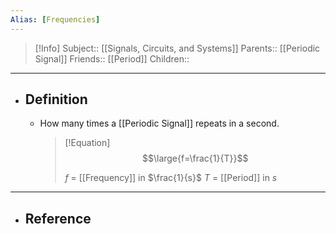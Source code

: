 ```yaml
---
Alias: [Frequencies]
---
```

> [!Info]
> Subject:: [[Signals, Circuits, and Systems]]
> Parents:: [[Periodic Signal]]
> Friends:: [[Period]]
> Children:: 
---
- ## Definition
	- How many times a [[Periodic Signal]] repeats in a second.
	  > [!Equation]
	  > $$\large{f=\frac{1}{T}}$$
	  > 
	  > $f$ = [[Frequency]] in $\frac{1}{s}$
	  > $T$ = [[Period]] in $s$
---
- ## Reference
